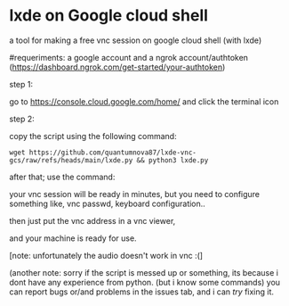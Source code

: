 # lxde on Google cloud shell
a tool for making a free vnc session on google cloud shell (with lxde)

#requeriments: 
a google account
and a ngrok account/authtoken (https://dashboard.ngrok.com/get-started/your-authtoken)

step 1:

go to https://console.cloud.google.com/home/ and click the terminal icon

step 2:

copy the script using the following command:

```
wget https://github.com/quantumnova87/lxde-vnc-gcs/raw/refs/heads/main/lxde.py && python3 lxde.py 
```

after that; use the command:

your vnc session will be ready in minutes, but you need to configure something like, vnc passwd, keyboard configuration..

then just put the vnc address in a vnc viewer,

and your machine is ready for use.

[note: unfortunately the audio doesn't work in vnc :(]


(another note: sorry if the script is messed up or something, its because i dont have any experience from python. (but i know some commands)
you can report bugs or/and problems in the issues tab, and i can *try* fixing it.
